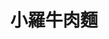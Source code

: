 ---
title: "小羅牛肉麵"
description: "小羅牛肉麵"
layout: shop
keywords:
  - 美食競賽
  - 台灣美食
  - 美食精選
datePublished: "2025-06-30"
dateModified: "2025-07-02"
city: "基隆市"
district: "中山區"
address: "203基隆市中山區西定路113號"
phone: "0905272005"
geo: "25.134102660102265, 121.7347901926764"
google_map: "https://maps.app.goo.gl/RmQDEHfwEHpLRYMN9"
footinder: "https://footinder.com.tw/%E5%9F%BA%E9%9A%86%E5%B8%82%E4%B8%AD%E5%B1%B1%E5%8D%80/56178/"
official: "https://www.facebook.com/loviceva"
award:
  - name: "台北國際牛肉麵節"
    year: "2024"
    entries:
      - group: "鮮食組"
        cooking_style: "紅燒"
        rank: "銀牌"

---